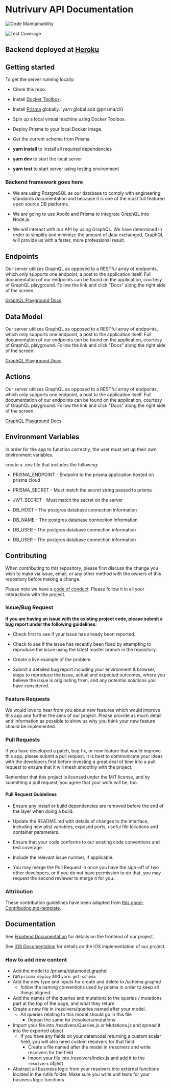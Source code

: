 # Nutrivurv API Documentation

![Code Maintainability](https://api.codeclimate.com/v1/badges/9ac982aab59ee2c30f71/maintainability)

![Test Coverage](https://api.codeclimate.com/v1/badges/9ac982aab59ee2c30f71/test_coverage)

## Backend deployed at [Heroku](https://labspt7-nutrition-tracker-be.herokuapp.com/)

## Getting started

To get the server running locally:

- Clone this repo.

- Install [Docker Toolbox](https://docs.docker.com/toolbox/toolbox_install_windows/).

- Install [Prisma](https://www.npmjs.com/package/prisma) globally. `yarn global add @prisma/cli)

- Spin up a local virtual machine using Docker Toolbox.

- Deploy Prisma to your local Docker image.

- Get the current schema from Prisma.

- **yarn install** to install all required dependencies

- **yarn dev** to start the local server

- **yarn test** to start server using testing environment

### Backend framework goes here

- We are using PostgreSQL as our database to comply with engineering standards documentation and because it is one of the most full featured open source DB platforms.

- We are going to use Apollo and Prisma to integrate GraphQL into Node.js.

- We will interact with our API by using GraphQL. We have determined in order to simplify and minimize the amount of data exchanged, GraphQL will provide us with a faster, more professional result.

## Endpoints

Our server utilizes GraphQL as opposed to a RESTful array of endpoints, which only supports one endpoint, a post to the application itself. Full documentation of our endpoints can be found on the application, courtesy of GraphQL playground. Follow the link and click "Docs" along the right side of the screen.

[GraphQL Playground Docs](https://labspt7-nutrition-tracker-be.herokuapp.com/)

## Data Model

Our server utilizes GraphQL as opposed to a RESTful array of endpoints, which only supports one endpoint, a post to the application itself. Full documentation of our endpoints can be found on the application, courtesy of GraphQL playground. Follow the link and click "Docs" along the right side of the screen.

[GraphQL Playground Docs](https://labspt7-nutrition-tracker-be.herokuapp.com/)

## Actions

Our server utilizes GraphQL as opposed to a RESTful array of endpoints, which only supports one endpoint, a post to the application itself. Full documentation of our endpoints can be found on the application, courtesy of GraphQL playground. Follow the link and click "Docs" along the right side of the screen.

[GraphQL Playground Docs](https://labspt7-nutrition-tracker-be.herokuapp.com/)

## Environment Variables

In order for the app to function correctly, the user must set up their own environment variables.

create a .env file that includes the following:

- PRISMA_ENDPOINT - Endpoint to the prisma application hosted on prisma cloud

- PRISMA_SECRET - Must match the secret string passed to prisma

- JWT_SECRET - Must match the secret on the server

- DB_HOST - The postgres database connection information

- DB_NAME - The postgres database connection information

- DB_USER - The postgres database connection information

- DB_USER - The postgres database connection information

## Contributing

When contributing to this repository, please first discuss the change you wish to make via issue, email, or any other method with the owners of this repository before making a change.

Please note we have a [code of conduct](./code_of_conduct.md). Please follow it in all your interactions with the project.

### Issue/Bug Request

**If you are having an issue with the existing project code, please submit a bug report under the following guidelines:**

- Check first to see if your issue has already been reported.

- Check to see if the issue has recently been fixed by attempting to reproduce the issue using the latest master branch in the repository.

- Create a live example of the problem.

- Submit a detailed bug report including your environment & browser, steps to reproduce the issue, actual and expected outcomes, where you believe the issue is originating from, and any potential solutions you have considered.

### Feature Requests

We would love to hear from you about new features which would improve this app and further the aims of our project. Please provide as much detail and information as possible to show us why you think your new feature should be implemented.

### Pull Requests

If you have developed a patch, bug fix, or new feature that would improve this app, please submit a pull request. It is best to communicate your ideas with the developers first before investing a great deal of time into a pull request to ensure that it will mesh smoothly with the project.

Remember that this project is licensed under the MIT license, and by submitting a pull request, you agree that your work will be, too.

#### Pull Request Guidelines

- Ensure any install or build dependencies are removed before the end of the layer when doing a build.

- Update the README.md with details of changes to the interface, including new plist variables, exposed ports, useful file locations and container parameters.

- Ensure that your code conforms to our existing code conventions and test coverage.

- Include the relevant issue number, if applicable.

- You may merge the Pull Request in once you have the sign-off of two other developers, or if you do not have permission to do that, you may request the second reviewer to merge it for you.

### Attribution

These contribution guidelines have been adapted from [this good-Contributing.md-template](https://gist.github.com/PurpleBooth/b24679402957c63ec426).

## Documentation

See [Frontend Documentation](https://github.com/Lambda-School-Labs/nutrition-tracker-fe-pt7/blob/master/README.md) for details on the frontend of our project.

See [iOS Documentation](https://github.com/Lambda-School-Labs/nutrition-tracker-ios-pt7/blob/master/README.md) for details on the iOS implementation of our project.

### How to add new content

- Add the model to /prisma/datamodel.graphql
- run `prisma deploy` and `yarn get-schema`
- Add the new type and inputs for create and delete to /schema.graphql
  - follow the naming conventions used by prisma in order to keep all things aligned
- Add the names of the queries and mutations to the queries / mutations part at the top of the page, and what they return
- Create a new file in /resolvers/queries named after your model.
  - All queries relating to this model should go in this file
    - Repeat the same for /resolvers/mutations
- Import your file into /resolvers/Queries.js or Mutations.js and spread it into the exported object
  - If you have any fields on your datamodel returning a custom scalar field, you will also need custom resolvers for that field.
    - Create a file named after the model in /resolvers and write resolvers for the field
    - Import your file into /resolvers/index.js and add it to the `resolvers` object
- Abstract all business logic from your resolvers into external functions located in the /utils folder. Make sure you write unit tests for your business logic functions
